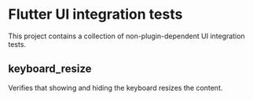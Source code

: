 # Flutter UI integration tests

This project contains a collection of non-plugin-dependent UI integration tests.

## keyboard\_resize

Verifies that showing and hiding the keyboard resizes the content.
